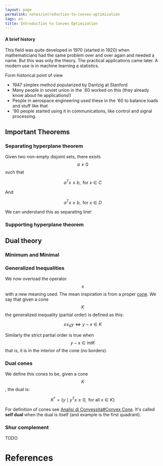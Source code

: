 ```yaml
---
layout: page
permalink: notes/introduction-to-convex-optimization
tags: en
title: Introduction to Convex Optimization
---
```


#### A brief history

This field was quite developed in 1970 (started in 1920) when mathematicians had the same problem over and over again and needed a name. But this was only the theory. The practical applications came later. A modern use is in machine learning a statistics.

Form historical point of view
- 1947 simplex method popularized by Dantzig at Stanford
- Many people in soviet union in the ´60 worked on this (they already know about he applications!)
- People in aerospace engineering used these in the '60 to balance loads and stuff like that
- '90 people started using it in communications, like control and signal processing.

## Important Theorems

### Separating hyperplane theorem

Given two non-empty disjoint sets, there exists $$a \neq 0$$ such that

$$
a^{T}x \leq b, \text{ for } x \in C
$$

And

$$
a^{T}x \geq b, \text{ for } x \in D
$$

We can understand this as separating line!

### Supporting hyperplane theorem


## Dual theory

### Minimum and Minimal


### Generalized Inequalities
We now overload the operator $$\leq$$ with a new meaning used. The mean inspiration is from a proper [cone](/notes/analisi-di-convessità#convex-cone).
We say that given a cone $$K$$ the generalized inequality (partial order) is defined as this:

$$
x \leq_{K} y \iff y - x \in K
$$

Similarly the strict partial order is true when $$y - x \in int  K$$ that is, it is in the interior of the cone (no borders).

### Dual cones
We define this cones to be, given a cone $$K$$, the dual is:

$$
K^{*} = \left\{ y \mid y^{T}x \geq 0 , \text{ for all } x \in K \right\} 
$$

For definition of cones see [Analisi di Convessità#Convex Cone](/notes/analisi-di-convessità#convex-cone).
It's called **self dual** when the dual is itself (and example is the first quadrant).


### Shur complement
TODO



# References